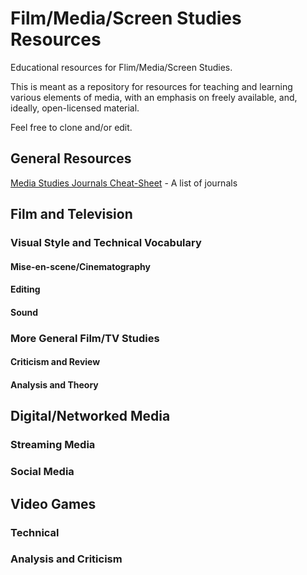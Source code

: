 # Film/Media/Screen Studies Resources
Educational resources for Flim/Media/Screen Studies. 

This is meant as a repository for resources for teaching and learning various elements of media, with an emphasis on freely available, and, ideally, open-licensed material. 

Feel free to clone and/or edit. 

## General Resources
[Media Studies Journals Cheat-Sheet](https://tcf.ua.edu/Classes/Jbutler/T440/MediaStudiesJournals.php) - A list of journals
## Film and Television
### Visual Style and Technical Vocabulary
#### Mise-en-scene/Cinematography
#### Editing
#### Sound
### More General Film/TV Studies
#### Criticism and Review
#### Analysis and Theory

## Digital/Networked Media
### Streaming Media
### Social Media
## Video Games
### Technical
### Analysis and Criticism
